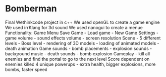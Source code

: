 # Bomberman
Final Wethinkcode project in c++
We used openGL to create a game engine
We used irrKlang for 3d sound
We used nanogui to create a menue
Functionality:
Game Menu
Save Game - Load game - New Game
Settings - game volume - sound effects volume - screen resolution
Scene - 5 different levels - Boss level - rendering of 3D models - loading of animated models - death animation
Game sounds - bomb placements - explosion sounds - background music - death sounds - bomb explosion
Gameplay - kill all enemies and find the portal to go to the next level 
Score dependent on enemies killed
4 unique powerups - extra health, bigger explosions, more bombs, faster speed
